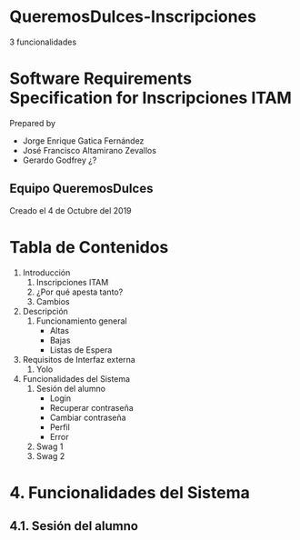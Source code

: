 # QueremosDulces-Inscripciones
3 funcionalidades

# Software Requirements Specification for Inscripciones ITAM 

Prepared by 
- Jorge Enrique Gatica Fernández
- José Francisco Altamirano Zevallos
- Gerardo Godfrey ¿?

## Equipo QueremosDulces

Creado el 4 de Octubre del 2019

# Tabla de Contenidos

1. Introducción
   1. Inscripciones ITAM
   1. ¿Por qué apesta tanto?
   1. Cambios
2. Descripción
   1. Funcionamiento general
      - Altas
      - Bajas
      - Listas de Espera
3. Requisitos de Interfaz externa
   1. Yolo
4. Funcionalidades del Sistema
   1. Sesión del alumno
      - Login
      - Recuperar contraseña
      - Cambiar contraseña
      - Perfil
      - Error
   1. Swag 1
   1. Swag 2

# 4. Funcionalidades del Sistema

## 4.1. Sesión del alumno


